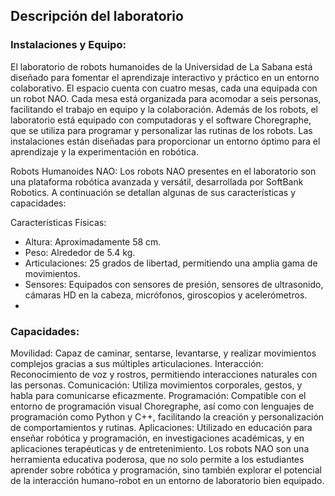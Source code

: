 ## Descripción del laboratorio
### Instalaciones y Equipo:
El laboratorio de robots humanoides de la Universidad de La Sabana está diseñado para fomentar el aprendizaje interactivo y práctico en un entorno colaborativo. El espacio cuenta con cuatro mesas, cada una equipada con un robot NAO. Cada mesa está organizada para acomodar a seis personas, facilitando el trabajo en equipo y la colaboración. Además de los robots, el laboratorio está equipado con computadoras y el software Choregraphe, que se utiliza para programar y personalizar las rutinas de los robots. Las instalaciones están diseñadas para proporcionar un entorno óptimo para el aprendizaje y la experimentación en robótica.

Robots Humanoides NAO:
Los robots NAO presentes en el laboratorio son una plataforma robótica avanzada y versátil, desarrollada por SoftBank Robotics. A continuación se detallan algunas de sus características y capacidades:

Características Físicas:

- Altura: Aproximadamente 58 cm.
- Peso: Alrededor de 5.4 kg.
- Articulaciones: 25 grados de libertad, permitiendo una amplia gama de movimientos.
- Sensores: Equipados con sensores de presión, sensores de ultrasonido, cámaras HD en la cabeza, micrófonos, giroscopios y acelerómetros.
- 
### Capacidades:

Movilidad: Capaz de caminar, sentarse, levantarse, y realizar movimientos complejos gracias a sus múltiples articulaciones.
Interacción: Reconocimiento de voz y rostros, permitiendo interacciones naturales con las personas.
Comunicación: Utiliza movimientos corporales, gestos, y habla para comunicarse eficazmente.
Programación: Compatible con el entorno de programación visual Choregraphe, así como con lenguajes de programación como Python y C++, facilitando la creación y personalización de comportamientos y rutinas.
Aplicaciones: Utilizado en educación para enseñar robótica y programación, en investigaciones académicas, y en aplicaciones terapéuticas y de entretenimiento.
Los robots NAO son una herramienta educativa poderosa, que no solo permite a los estudiantes aprender sobre robótica y programación, sino también explorar el potencial de la interacción humano-robot en un entorno de laboratorio bien equipado.
